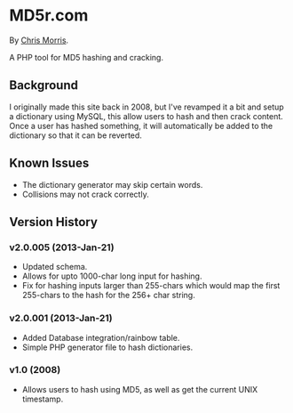 # MD5r.com

By [Chris Morris](http://chrismorris.org).

A PHP tool for MD5 hashing and cracking.

Background
----------
I originally made this site back in 2008, but I've revamped it a bit and setup a dictionary using MySQL, this allow users to hash and then crack content. Once a user has hashed something, it will automatically be added to the dictionary so that it can be reverted.

Known Issues
------------
- The dictionary generator may skip certain words.
- Collisions may not crack correctly.

Version History
---------------
### v2.0.005 (2013-Jan-21)
- Updated schema.
- Allows for upto 1000-char long input for hashing.
- Fix for hashing inputs larger than 255-chars which would map the first 255-chars to the hash for the 256+ char string.

### v2.0.001 (2013-Jan-21)
- Added Database integration/rainbow table.
- Simple PHP generator file to hash dictionaries.

### v1.0 (2008)
- Allows users to hash using MD5, as well as get the current UNIX timestamp.

